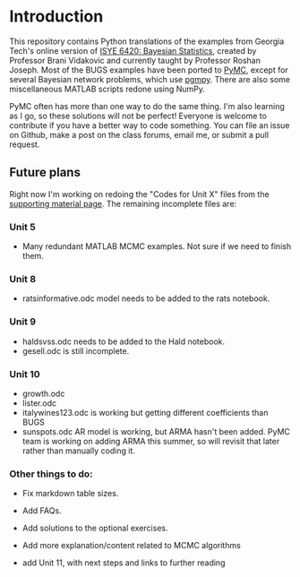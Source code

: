 # Introduction

This repository contains Python translations of the examples from Georgia Tech's online version of [ISYE 6420: Bayesian Statistics](https://www2.isye.gatech.edu/isye6420/), created by Professor Brani Vidakovic and currently taught by Professor Roshan Joseph. Most of the BUGS examples have been ported to [PyMC](https://docs.pymc.io/), except for several Bayesian network problems, which use [pgmpy](https://pgmpy.org/). There are also some miscellaneous MATLAB scripts redone using NumPy.

PyMC often has more than one way to do the same thing. I'm also learning as I go, so these solutions will not be perfect! Everyone is welcome to contribute if you have a better way to code something. You can file an issue on Github, make a post on the class forums, email me, or submit a pull request.

## Future plans

Right now I'm working on redoing the "Codes for Unit X" files from the [supporting material page](https://www2.isye.gatech.edu/isye6420/supporting.html). The remaining incomplete files are:

### Unit 5

- Many redundant MATLAB MCMC examples. Not sure if we need to finish them.

### Unit 8

- ratsinformative.odc model needs to be added to the rats notebook.

### Unit 9

- haldsvss.odc needs to be added to the Hald notebook.
- gesell.odc is still incomplete.

### Unit 10

- growth.odc
- lister.odc
- italywines123.odc is working but getting different coefficients than BUGS
- sunspots.odc AR model is working, but ARMA hasn't been added. PyMC team is working on adding ARMA this summer, so will revisit that later rather than manually coding it.

### Other things to do:

- Fix markdown table sizes.

- Add FAQs.

- Add solutions to the optional exercises.

- Add more explanation/content related to MCMC algorithms
- add Unit 11, with next steps and links to further reading
